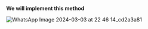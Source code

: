 **We will implement this method** 




![WhatsApp Image 2024-03-03 at 22 46 14_cd2a3a81](https://github.com/kbdp1305/decision_support_system/assets/89390323/0e2829a7-9339-4eef-b5b1-0b2ada330a6d)

